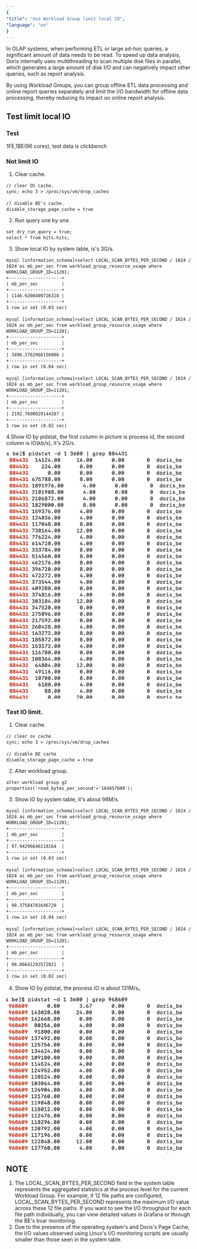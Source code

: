```yaml
---
{
"title": "Use Workload Group limit local IO",
"language": "en"
}
---
```


<!--
Licensed to the Apache Software Foundation (ASF) under one
or more contributor license agreements.  See the NOTICE file
distributed with this work for additional information
regarding copyright ownership.  The ASF licenses this file
to you under the Apache License, Version 2.0 (the
"License"); you may not use this file except in compliance
with the License.  You may obtain a copy of the License at

  http://www.apache.org/licenses/LICENSE-2.0

Unless required by applicable law or agreed to in writing,
software distributed under the License is distributed on an
"AS IS" BASIS, WITHOUT WARRANTIES OR CONDITIONS OF ANY
KIND, either express or implied.  See the License for the
specific language governing permissions and limitations
under the License.
-->

In OLAP systems, when performing ETL or large ad-hoc queries, a significant amount of data needs to be read. To speed up data analysis, Doris internally uses multithreading to scan multiple disk files in parallel, which generates a large amount of disk I/O and can negatively impact other queries, such as report analysis.

By using Workload Groups, you can group offline ETL data processing and online report queries separately and limit the I/O bandwidth for offline data processing, thereby reducing its impact on online report analysis.

## Test limit local IO
### Test
1FE,1BE(96 cores), test data is clickbench

### Not limit IO
1. Clear cache.
```
// clear OS cache.
sync; echo 3 > /proc/sys/vm/drop_caches

// disable BE's cache.
disable_storage_page_cache = true
```

2. Run query one by one.
```
set dry_run_query = true;
select * from hits.hits;
```

3. Show local IO by system table, is's 3G/s.
```
mysql [information_schema]>select LOCAL_SCAN_BYTES_PER_SECOND / 1024 / 1024 as mb_per_sec from workload_group_resource_usage where WORKLOAD_GROUP_ID=11201;
+--------------------+
| mb_per_sec         |
+--------------------+
| 1146.6208400726318 |
+--------------------+
1 row in set (0.03 sec)

mysql [information_schema]>select LOCAL_SCAN_BYTES_PER_SECOND / 1024 / 1024 as mb_per_sec from workload_group_resource_usage where WORKLOAD_GROUP_ID=11201;
+--------------------+
| mb_per_sec         |
+--------------------+
| 3496.2762966156006 |
+--------------------+
1 row in set (0.04 sec)

mysql [information_schema]>select LOCAL_SCAN_BYTES_PER_SECOND / 1024 / 1024 as mb_per_sec from workload_group_resource_usage where WORKLOAD_GROUP_ID=11201;
+--------------------+
| mb_per_sec         |
+--------------------+
| 2192.7690029144287 |
+--------------------+
1 row in set (0.02 sec)
```

4.Show IO by pidstat, the first column in picture is process id, the second column is IO(kb/s), it's 2G/s.

![use workload group io](/images/workload-management/use_wg_io_1.png)


### Test IO limit.
1. Clear cache.
```
// clear os cache
sync; echo 3 > /proc/sys/vm/drop_caches

// disable BE cache
disable_storage_page_cache = true
```

2. Alter workload group.
```
alter workload group g2 properties('read_bytes_per_second'='104857600');
```

3. Show IO by system table, it's about 98M/s.
```
mysql [information_schema]>select LOCAL_SCAN_BYTES_PER_SECOND / 1024 / 1024 as mb_per_sec from workload_group_resource_usage where WORKLOAD_GROUP_ID=11201;
+--------------------+
| mb_per_sec         |
+--------------------+
| 97.94296646118164  |
+--------------------+
1 row in set (0.03 sec)

mysql [information_schema]>select LOCAL_SCAN_BYTES_PER_SECOND / 1024 / 1024 as mb_per_sec from workload_group_resource_usage where WORKLOAD_GROUP_ID=11201;
+--------------------+
| mb_per_sec         |
+--------------------+
| 98.37584781646729  |
+--------------------+
1 row in set (0.04 sec)

mysql [information_schema]>select LOCAL_SCAN_BYTES_PER_SECOND / 1024 / 1024 as mb_per_sec from workload_group_resource_usage where WORKLOAD_GROUP_ID=11201;
+--------------------+
| mb_per_sec         |
+--------------------+
| 98.06641292572021  |
+--------------------+
1 row in set (0.02 sec)
```

4. Show IO by pidstat, the process IO is about 131M/s。

![use workload group io](/images/workload-management/use_wg_io_2.png)

## NOTE
1. The LOCAL_SCAN_BYTES_PER_SECOND field in the system table represents the aggregated statistics at the process level for the current Workload Group. For example, if 12 file paths are configured, LOCAL_SCAN_BYTES_PER_SECOND represents the maximum I/O value across these 12 file paths. If you want to see the I/O throughput for each file path individually, you can view detailed values in Grafana or through the BE's bvar monitoring.
2. Due to the presence of the operating system's and Doris's Page Cache, the I/O values observed using Linux's I/O monitoring scripts are usually smaller than those seen in the system table.